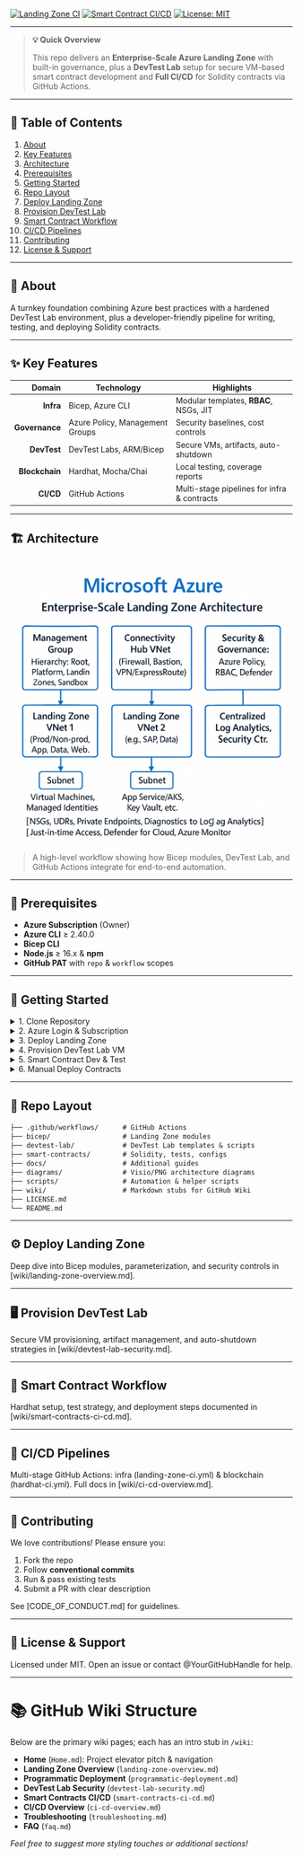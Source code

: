 [![Landing Zone CI](https://img.shields.io/github/actions/workflow/status/YourOrg/YourRepo/landing-zone-ci.yml?branch=main)](https://github.com/YourOrg/YourRepo/actions/workflows/landing-zone-ci.yml) [![Smart Contract CI/CD](https://img.shields.io/github/actions/workflow/status/YourOrg/YourRepo/hardhat-ci.yml?branch=main)](https://github.com/YourOrg/YourRepo/actions/workflows/hardhat-ci.yml) [![License: MIT](https://img.shields.io/badge/License-MIT-blue)](LICENSE.md)

---

> **💡 Quick Overview**
>
> This repo delivers an **Enterprise-Scale Azure Landing Zone** with built-in governance, plus a **DevTest Lab** setup for secure VM-based smart contract development and **Full CI/CD** for Solidity contracts via GitHub Actions.

---

## 📖 Table of Contents

1. [About](#about)
2. [Key Features](#key-features)
3. [Architecture](#architecture)
4. [Prerequisites](#prerequisites)
5. [Getting Started](#getting-started)
6. [Repo Layout](#repo-layout)
7. [Deploy Landing Zone](#deploy-landing-zone)
8. [Provision DevTest Lab](#provision-devtest-lab)
9. [Smart Contract Workflow](#smart-contract-workflow)
10. [CI/CD Pipelines](#ci-cd-pipelines)
11. [Contributing](#contributing)
12. [License & Support](#license--support)

---

## 🎯 About

A turnkey foundation combining Azure best practices with a hardened DevTest Lab environment, plus a developer-friendly pipeline for writing, testing, and deploying Solidity contracts.

---

## ✨ Key Features

|         Domain | Technology                      | Highlights                                  |
| -------------: | ------------------------------- | ------------------------------------------- |
|      **Infra** | Bicep, Azure CLI                | Modular templates, **RBAC**, NSGs, JIT      |
| **Governance** | Azure Policy, Management Groups | Security baselines, cost controls           |
|    **DevTest** | DevTest Labs, ARM/Bicep         | Secure VMs, artifacts, auto-shutdown        |
| **Blockchain** | Hardhat, Mocha/Chai             | Local testing, coverage reports             |
|      **CI/CD** | GitHub Actions                  | Multi-stage pipelines for infra & contracts |

---

## 🏗 Architecture

![Landing Zone & CI/CD Workflow](diagrams/LandingZoneArchitecture.png)

> A high-level workflow showing how Bicep modules, DevTest Lab, and GitHub Actions integrate for end-to-end automation.

---

## 🔧 Prerequisites

* **Azure Subscription** (Owner)
* **Azure CLI** ≥ 2.40.0
* **Bicep CLI**
* **Node.js** ≥ 16.x & **npm**
* **GitHub PAT** with `repo` & `workflow` scopes

---

## 🚀 Getting Started

<details>
<summary>1. Clone Repository</summary>

```bash
git clone https://github.com/YourOrg/YourRepo.git
cd YourRepo
```

</details>

<details>
<summary>2. Azure Login & Subscription</summary>

```bash
az login
az account set --subscription <SUBSCRIPTION_ID>
```

</details>

<details>
<summary>3. Deploy Landing Zone</summary>

```bash
az deployment sub create \
  --location eastus \
  --template-file bicep/landing-zone.bicep \
  --parameters @bicep/parameters/landing-zone-parameters.json
```

</details>

<details>
<summary>4. Provision DevTest Lab VM</summary>

```bash
az deployment group create \
  --resource-group DevTestLabRG \
  --template-file devtest-lab/devtest-lab.bicep \
  --parameters @devtest-lab/parameters/devtest-vm.parameters.json
```

</details>

<details>
<summary>5. Smart Contract Dev & Test</summary>

```bash
cd smart-contracts
npm install
npx hardhat compile
npx hardhat test
```

</details>

<details>
<summary>6. Manual Deploy Contracts</summary>

```bash
npx hardhat run scripts/deploy.js --network <network>
```

</details>

---

## 📂 Repo Layout

```text
├── .github/workflows/      # GitHub Actions
├── bicep/                  # Landing Zone modules
├── devtest-lab/            # DevTest Lab templates & scripts
├── smart-contracts/        # Solidity, tests, configs
├── docs/                   # Additional guides
├── diagrams/               # Visio/PNG architecture diagrams
├── scripts/                # Automation & helper scripts
├── wiki/                   # Markdown stubs for GitHub Wiki
├── LICENSE.md
└── README.md
```

---

## ⚙️ Deploy Landing Zone

Deep dive into Bicep modules, parameterization, and security controls in \[wiki/landing-zone-overview\.md].

---

## 🖥 Provision DevTest Lab

Secure VM provisioning, artifact management, and auto-shutdown strategies in \[wiki/devtest-lab-security.md].

---

## 📜 Smart Contract Workflow

Hardhat setup, test strategy, and deployment steps documented in \[wiki/smart-contracts-ci-cd.md].

---

## 🔄 CI/CD Pipelines

Multi-stage GitHub Actions: infra (landing-zone-ci.yml) & blockchain (hardhat-ci.yml). Full docs in \[wiki/ci-cd-overview\.md].

---

## 🤝 Contributing

We love contributions! Please ensure you:

1. Fork the repo
2. Follow **conventional commits**
3. Run & pass existing tests
4. Submit a PR with clear description

See \[CODE\_OF\_CONDUCT.md] for guidelines.

---

## 📜 License & Support

Licensed under MIT. Open an issue or contact @YourGitHubHandle for help.

---

# 📚 GitHub Wiki Structure

Below are the primary wiki pages; each has an intro stub in `/wiki`:

* **Home** (`Home.md`): Project elevator pitch & navigation
* **Landing Zone Overview** (`landing-zone-overview.md`)
* **Programmatic Deployment** (`programmatic-deployment.md`)
* **DevTest Lab Security** (`devtest-lab-security.md`)
* **Smart Contracts CI/CD** (`smart-contracts-ci-cd.md`)
* **CI/CD Overview** (`ci-cd-overview.md`)
* **Troubleshooting** (`troubleshooting.md`)
* **FAQ** (`faq.md`)

*Feel free to suggest more styling touches or additional sections!*
